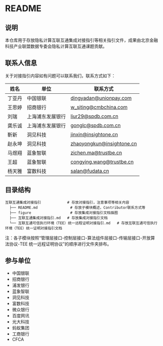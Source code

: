 # README

## 说明

本仓库用于存放隐私计算互联互通集成对接指引等相关指引文件，成果由北京金融科技产业联盟数据专委会隐私计算互联互通课题贡献。

## 联系人信息

关于对接指引内容如有问题可以联系我们，联系方式如下：

| 姓名   | 单位     | 联系方式                                            |
| ------ | -------- | --------------------------------------------------- |
| 丁亚丹 | 中国银联 | dingyadan@unionpay.com|
| 王思婷 | 招商银行         | w_siting@cmbchina.com       |
| 刘瑞   | 上海浦东发展银行 | liur29@spdb.com.cn               |
| 龚乐诚 | 上海浦东发展银行 | gonglc@spdb.com.cn            |
| 靳新   | 洞见科技         | jinxin@insightone.cn          |
| 赵永坤 | 洞见科技         | zhaoyongkun@insightone.cn|
| 马煜翔 | 蓝象智联         | zichen.ma@trustbe.cn          |
| 王超   | 蓝象智联         | congying.wang@trustbe.cn   |
| 杨天雅 | 富数科技         | salan@fudata.cn                  |

## 目录结构

```
互联互通集成对接指引            # 存放对接指引，注意事项等相关内容
  ├── README.md               # 存放子模块概述，Contributor联系方式等  
  ├── figure                  # 存放集成对接指引文档插图   
  ├── 互联互通集成对接指引.md   # 存放集成对接指引文档                     
  └── 互联互通可信执行环境（TEE）统一远程证明对接指引.md   # 存放互联互通可信执行环境（TEE）统一证明对接指引文档  
```

注：各子模块按照“管理层接口-控制层接口-算法组件层接口-传输层接口-开放算法协议-TEE 统一远程证明协议”的顺序进行文件夹排布。

## 参与单位

- 中国银联
- 招商银行
- 浦发银行
- 蓝象智联
- 洞见科技
- 富数科技
- 微众银行
- 百度网讯
- 光大科技
- 蚂蚁集团
- 工商银行
- CFCA
